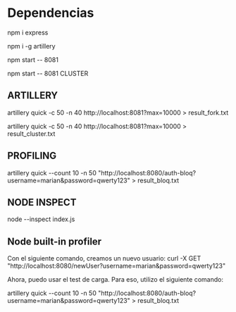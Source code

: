 # Dependencias

npm i express

npm i -g artillery

npm start -- 8081

npm start -- 8081 CLUSTER


## ARTILLERY

artillery quick -c 50 -n 40 http://localhost:8081?max=10000 > result_fork.txt

artillery quick -c 50 -n 40 http://localhost:8081?max=10000 > result_cluster.txt

## PROFILING

artillery quick --count 10 -n 50 "http://localhost:8080/auth-bloq?username=marian&password=qwerty123" > result_bloq.txt

## NODE INSPECT

node --inspect index.js


## Node built-in profiler

Con el siguiente comando, creamos un nuevo usuario:
curl -X GET "http://localhost:8080/newUser?username=marian&password=qwerty123"

Ahora, puedo usar el test de carga. Para eso, utilizo el siguiente comando:

artillery quick --count 10 -n 50 "http://localhost:8080/auth-bloq?username=marian&password=qwerty123" > result_bloq.txt


